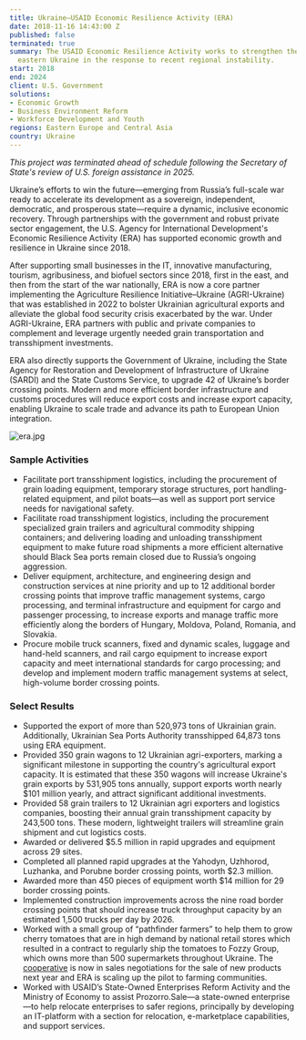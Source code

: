 ```yaml
---
title: Ukraine—USAID Economic Resilience Activity (ERA)
date: 2018-11-16 14:43:00 Z
published: false
terminated: true
summary: The USAID Economic Resilience Activity works to strengthen the economy of
  eastern Ukraine in the response to recent regional instability.
start: 2018
end: 2024
client: U.S. Government
solutions:
- Economic Growth
- Business Environment Reform
- Workforce Development and Youth
regions: Eastern Europe and Central Asia
country: Ukraine
---
```


<aside><em>This project was terminated ahead of schedule following the Secretary of State's review of U.S. foreign assistance in 2025.</em></aside>

Ukraine’s efforts to win the future—emerging
from Russia’s full-scale war ready to accelerate
its development as a sovereign, independent, democratic, and prosperous state—require a dynamic, inclusive economic recovery. Through partnerships with the government and robust private sector engagement, the U.S. Agency for International Development's Economic Resilience Activity (ERA) has supported economic growth and resilience in Ukraine since 2018.

After supporting small businesses in the IT, innovative manufacturing, tourism, agribusiness, and biofuel sectors since 2018, first in the east, and then from the start of the war nationally, ERA is now a core partner implementing the Agriculture Resilience Initiative–Ukraine (AGRI-Ukraine) that was established in 2022 to bolster Ukrainian agricultural exports and alleviate the global food security crisis exacerbated by the war. Under AGRI-Ukraine, ERA partners with public and private companies to complement and leverage urgently needed grain transportation and transshipment investments.

ERA also directly supports the Government of Ukraine, including the State Agency for Restoration and Development of Infrastructure of Ukraine (SARDI) and the State Customs Service, to upgrade 42 of Ukraine’s border crossing points. Modern and more efficient border infrastructure and customs procedures will reduce export costs and increase export capacity, enabling Ukraine to scale trade and advance its path to European Union integration.

![era.jpg](/uploads/era.jpg)

### Sample Activities

* Facilitate port transshipment logistics, including the procurement of grain loading equipment, temporary storage structures, port handling-related equipment, and pilot boats—as well as support port service needs for navigational safety.
* Facilitate road transshipment logistics, including the procurement specialized grain trailers and agricultural commodity shipping containers; and delivering loading and unloading transshipment equipment to make future road shipments a more efficient alternative should Black Sea ports remain closed due to Russia’s ongoing aggression.
* Deliver equipment, architecture, and engineering design and construction services at nine priority and up to 12 additional border crossing points that improve traffic management systems, cargo processing, and terminal infrastructure and equipment for cargo and passenger processing, to increase exports and manage traffic more efficiently along the borders of Hungary, Moldova, Poland, Romania, and Slovakia.
* Procure mobile truck scanners, fixed and dynamic scales, luggage and hand-held scanners, and rail cargo equipment to increase export capacity and meet international standards for cargo processing; and develop and implement modern traffic management systems at select, high-volume border crossing points.

### Select Results

* Supported the export of more than 520,973 tons of Ukrainian grain. Additionally, Ukrainian Sea Ports Authority transshipped 64,873 tons using ERA equipment.
* Provided 350 grain wagons to 12 Ukrainian agri-exporters, marking a significant milestone in supporting the country's agricultural export capacity. It is estimated that these 350 wagons will increase Ukraine's grain exports by 531,905 tons annually, support exports worth nearly $101 million yearly, and attract significant additional investments.
* Provided 58 grain trailers to 12 Ukrainian agri exporters and logistics companies, boosting their annual grain transshipment capacity by 243,500 tons. These modern, lightweight trailers will streamline grain shipment and cut logistics costs.
* Awarded or delivered $5.5 million in rapid upgrades and equipment across 29 sites.
* Completed all planned rapid upgrades at the Yahodyn, Uzhhorod, Luzhanka, and Porubne border crossing points, worth $2.3 million.
* Awarded more than 450 pieces of equipment worth $14 million for 29 border crossing points.
* Implemented construction improvements across the nine road border crossing points that should increase truck throughput capacity by an estimated 1,500 trucks per day by 2026.
* Worked with a small group of “pathfinder farmers” to help them to grow cherry tomatoes that are in high demand by national retail stores which resulted in a contract to regularly ship the tomatoes to Fozzy Group, which owns more than 500 supermarkets throughout Ukraine. The [cooperative](https://www.usaid.gov/npi/stories/fresh-tomatoes-front-lines-war-usaid-helps-boost-entrepreneurs-ukraine) is now in sales negotiations for the sale of new products next year and ERA is scaling up the pilot to farming communities.
* Worked with USAID’s State-Owned Enterprises Reform Activity and the Ministry of Economy to assist Prozorro.Sale—a state-owned enterprise—to help relocate enterprises to safer regions, principally by developing an IT-platform with a section for relocation, e-marketplace capabilities, and support services.
